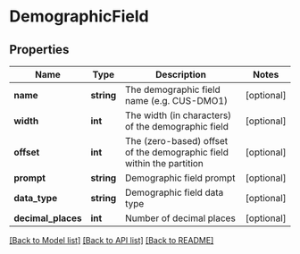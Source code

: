 # DemographicField

## Properties
Name | Type | Description | Notes
------------ | ------------- | ------------- | -------------
**name** | **string** | The demographic field name (e.g. CUS-DMO1) | [optional] 
**width** | **int** | The width (in characters) of the demographic field | [optional] 
**offset** | **int** | The (zero-based) offset of the demographic field within the partition | [optional] 
**prompt** | **string** | Demographic field prompt | [optional] 
**data_type** | **string** | Demographic field data type | [optional] 
**decimal_places** | **int** | Number of decimal places | [optional] 

[[Back to Model list]](../README.md#documentation-for-models) [[Back to API list]](../README.md#documentation-for-api-endpoints) [[Back to README]](../README.md)



